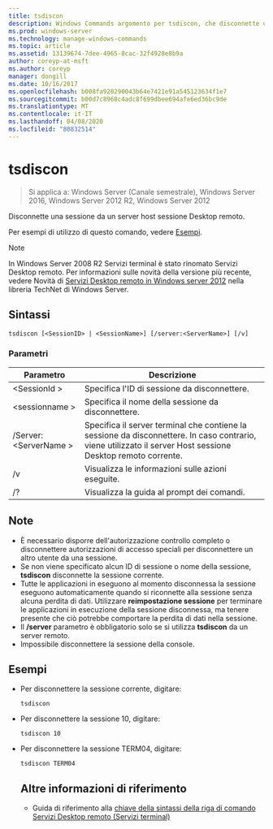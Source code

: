 ```yaml
---
title: tsdiscon
description: Windows Commands argomento per tsdiscon, che disconnette una sessione da un server Host sessione Desktop remoto.
ms.prod: windows-server
ms.technology: manage-windows-commands
ms.topic: article
ms.assetid: 13139674-7dee-4965-8cac-32f4928e8b9a
author: coreyp-at-msft
ms.author: coreyp
manager: dongill
ms.date: 10/16/2017
ms.openlocfilehash: b008fa920290043b64e7421e91a545123634f1e7
ms.sourcegitcommit: b00d7c8968c4adc8f699dbee694afe6ed36bc9de
ms.translationtype: MT
ms.contentlocale: it-IT
ms.lasthandoff: 04/08/2020
ms.locfileid: "80832514"
---
```

# <a name="tsdiscon"></a>tsdiscon

>Si applica a: Windows Server (Canale semestrale), Windows Server 2016, Windows Server 2012 R2, Windows Server 2012

Disconnette una sessione da un server host sessione Desktop remoto.

Per esempi di utilizzo di questo comando, vedere [Esempi](#BKMK_examples).

> [!NOTE]
> In Windows Server 2008 R2 Servizi terminal è stato rinomato Servizi Desktop remoto. Per informazioni sulle novità della versione più recente, vedere Novità di [Servizi Desktop remoto in Windows server 2012](https://technet.microsoft.com/library/hh831527) nella libreria TechNet di Windows Server.

## <a name="syntax"></a>Sintassi
```
tsdiscon [<SessionID> | <SessionName>] [/server:<ServerName>] [/v]
```

### <a name="parameters"></a>Parametri

|Parametro|Descrizione|
|-------|--------|
|\<SessionId >|Specifica l'ID di sessione da disconnettere.|
|\<sessionname >|Specifica il nome della sessione da disconnettere.|
|/Server:\<ServerName >|Specifica il server terminal che contiene la sessione da disconnettere. In caso contrario, viene utilizzato il server Host sessione Desktop remoto corrente.|
|/v|Visualizza le informazioni sulle azioni eseguite.|
|/?|Visualizza la guida al prompt dei comandi.|

## <a name="remarks"></a>Note
-   È necessario disporre dell'autorizzazione controllo completo o disconnettere autorizzazioni di accesso speciali per disconnettere un altro utente da una sessione.
-   Se non viene specificato alcun ID di sessione o nome della sessione, **tsdiscon** disconnette la sessione corrente.
-   Tutte le applicazioni in eseguono al momento disconnessa la sessione eseguono automaticamente quando si riconnette alla sessione senza alcuna perdita di dati. Utilizzare **reimpostazione sessione** per terminare le applicazioni in esecuzione della sessione disconnessa, ma tenere presente che ciò potrebbe comportare la perdita di dati nella sessione.
-   Il **/server** parametro è obbligatorio solo se si utilizza **tsdiscon** da un server remoto.
-   Impossibile disconnettere la sessione della console.

## <a name="examples"></a><a name=BKMK_examples></a>Esempi
- Per disconnettere la sessione corrente, digitare:
  ```
  tsdiscon
  ```
- Per disconnettere la sessione 10, digitare:
  ```
  tsdiscon 10
  ```
- Per disconnettere la sessione TERM04, digitare:
  ```
  tsdiscon TERM04
  ```
  ## <a name="additional-references"></a>Altre informazioni di riferimento
  - Guida di riferimento alla [chiave della sintassi della riga di comando](command-line-syntax-key.md)
  [Servizi Desktop remoto (Servizi terminal)](remote-desktop-services-terminal-services-command-reference.md)
